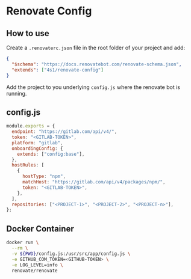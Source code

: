 # Renovate Config

## How to use

Create a `.renovaterc.json` file in the root folder of your project and add:

```json
{
  "$schema": "https://docs.renovatebot.com/renovate-schema.json",
  "extends": ["4s1/renovate-config"]
}
```

Add the project to you underlying `config.js` where the renovate bot is running.

## config.js

```js
module.exports = {
  endpoint: "https://gitlab.com/api/v4/",
  token: "<GITLAB-TOKEN>",
  platform: "gitlab",
  onboardingConfig: {
    extends: ["config:base"],
  },
  hostRules: [
    {
      hostType: "npm",
      matchHost: "https://gitlab.com/api/v4/packages/npm/",
      token: "<GITLAB-TOKEN>",
    },
  ],
  repositories: ["<PROJECT-1>", "<PROJECT-2>", "<PROJECT-n>"],
};
```

## Docker Container

```bash
docker run \
  --rm \
  -v ${PWD}/config.js:/usr/src/app/config.js \
  -e GITHUB_COM_TOKEN=<GITHUB-TOKEN> \
  -e LOG_LEVEL=info \
  renovate/renovate
```
